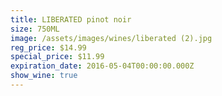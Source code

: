 ```yaml
---
title: LIBERATED pinot noir
size: 750ML
image: /assets/images/wines/liberated (2).jpg
reg_price: $14.99
special_price: $11.99
expiration_date: 2016-05-04T00:00:00.000Z
show_wine: true
---
```



